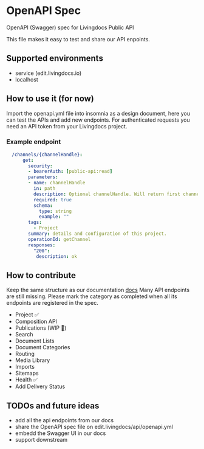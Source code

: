 # OpenAPI Spec
OpenAPI (Swagger) spec for Livingdocs Public API

This file makes it easy to test and share our API enpoints.

## Supported environments
- service (edit.livingdocs.io)
- localhost

## How to use it (for now)
Import the openapi.yml file into insomnia as a design document, here you can test the APIs and add new endpoints.
For authenticated requests you need an API token from your Livingdocs project.

### Example endpoint
```yaml
  /channels/{channelHandle}:
      get:
        security: 
        - bearerAuth: [public-api:read]
        parameters:
        - name: channelHandle
          in: path
          description: Optional channelHandle. Will return first channel of a project if none is passed.
          required: true
          schema:
            type: string
            example: ""
        tags:
          - Project
        summary: details and configuration of this project.
        operationId: getChannel
        responses:
          "200":
           description: ok
```
## How to contribute
Keep the same structure as our documentation [docs](https://docs.livingdocs.io/reference-docs/public-api/)
Many API endpoints are still missing. Please mark the category as completed when all its endpoints are registered in the spec.
- Project ✅
- Composition API
- Publications (WIP 🚧)
- Search
- Document Lists
- Document Categories
- Routing
- Media Library
- Imports
- Sitemaps
- Health ✅
- Add Delivery Status


## TODOs and future ideas
- add all the api endpoints from our docs
- share the OpenAPI spec file on edit.livingdocs/api/openapi.yml
- embedd the Swagger UI in our docs
- support downstream

